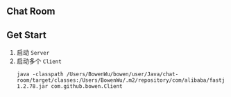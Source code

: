 ## Chat Room

## Get Start

1. 启动 ` Server `
2. 启动多个 ` Client `
   ```
   java -classpath /Users/BowenWu/bowen/user/Java/chat-room/target/classes:/Users/BowenWu/.m2/repository/com/alibaba/fastjson/1.2.78/fastjson-1.2.78.jar com.github.bowen.Client
   ```

